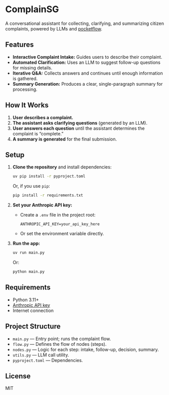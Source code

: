 # ComplainSG

A conversational assistant for collecting, clarifying, and summarizing citizen complaints, powered by LLMs and [pocketflow](https://github.com/jolow/pocketflow).

## Features

- **Interactive Complaint Intake:** Guides users to describe their complaint.
- **Automated Clarification:** Uses an LLM to suggest follow-up questions for missing details.
- **Iterative Q&A:** Collects answers and continues until enough information is gathered.
- **Summary Generation:** Produces a clear, single-paragraph summary for processing.

## How It Works

1. **User describes a complaint.**
2. **The assistant asks clarifying questions** (generated by an LLM).
3. **User answers each question** until the assistant determines the complaint is “complete.”
4. **A summary is generated** for the final submission.

## Setup

1. **Clone the repository** and install dependencies:
   ```sh
   uv pip install -r pyproject.toml
   ```
   Or, if you use `pip`:
   ```sh
   pip install -r requirements.txt
   ```

2. **Set your Anthropic API key:**
   - Create a `.env` file in the project root:
     ```
     ANTHROPIC_API_KEY=your_api_key_here
     ```
   - Or set the environment variable directly.

3. **Run the app:**
   ```sh
   uv run main.py
   ```
   Or:
   ```sh
   python main.py
   ```

## Requirements

- Python 3.11+
- [Anthropic API key](https://console.anthropic.com/)
- Internet connection

## Project Structure

- `main.py` — Entry point; runs the complaint flow.
- `flow.py` — Defines the flow of nodes (steps).
- `nodes.py` — Logic for each step: intake, follow-up, decision, summary.
- `utils.py` — LLM call utility.
- `pyproject.toml` — Dependencies.

## License

MIT
